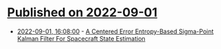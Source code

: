 # [Published on 2022-09-01](index.md)

* [2022-09-01, 16:08:00](https://soylentnews.org/article.pl?sid=22/08/31/1550241&from=rss) - [A Centered Error Entropy-Based Sigma-Point Kalman Filter For Spacecraft State Estimation](https://soylentnews.org/article.pl?sid=22/08/31/1550241&from=rss)

